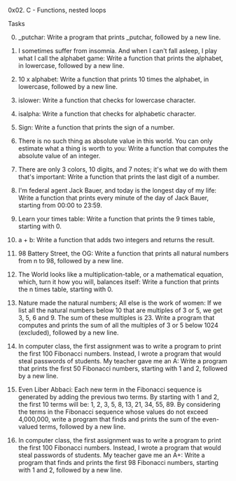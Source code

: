 0x02. C - Functions, nested loops

Tasks

0. _putchar: Write a program that prints _putchar, followed by a new line.

1. I sometimes suffer from insomnia. And when I can't fall asleep, I play what I call the alphabet game: Write a function that prints the alphabet, in lowercase, followed by a new line.

2. 10 x alphabet: Write a function that prints 10 times the alphabet, in lowercase, followed by a new line.

3. islower: Write a function that checks for lowercase character.

4. isalpha: Write a function that checks for alphabetic character.

5. Sign: Write a function that prints the sign of a number.

6. There is no such thing as absolute value in this world. You can only estimate what a thing is worth to you: Write a function that computes the absolute value of an integer.

7. There are only 3 colors, 10 digits, and 7 notes; it's what we do with them that's important: Write a function that prints the last digit of a number.

8. I'm federal agent Jack Bauer, and today is the longest day of my life: Write a function that prints every minute of the day of Jack Bauer, starting from 00:00 to 23:59.

9. Learn your times table: Write a function that prints the 9 times table, starting with 0.

10. a + b: Write a function that adds two integers and returns the result.

11. 98 Battery Street, the OG: Write a function that prints all natural numbers from n to 98, followed by a new line.

12. The World looks like a multiplication-table, or a mathematical equation, which, turn it how you will, balances itself: Write a function that prints the n times table, starting with 0.

13. Nature made the natural numbers; All else is the work of women: If we list all the natural numbers below 10 that are multiples of 3 or 5, we get 3, 5, 6 and 9. The sum of these multiples is 23. Write a program that computes and prints the sum of all the multiples of 3 or 5 below 1024 (excluded), followed by a new line.

14. In computer class, the first assignment was to write a program to print the first 100 Fibonacci numbers. Instead, I wrote a program that would steal passwords of students. My teacher gave me an A: Write a program that prints the first 50 Fibonacci numbers, starting with 1 and 2, followed by a new line.

15. Even Liber Abbaci: Each new term in the Fibonacci sequence is generated by adding the previous two terms. By starting with 1 and 2, the first 10 terms will be: 1, 2, 3, 5, 8, 13, 21, 34, 55, 89. By considering the terms in the Fibonacci sequence whose values do not exceed 4,000,000, write a program that finds and prints the sum of the even-valued terms, followed by a new line.

16. In computer class, the first assignment was to write a program to print the first 100 Fibonacci numbers. Instead, I wrote a program that would steal passwords of students. My teacher gave me an A+: Write a program that finds and prints the first 98 Fibonacci numbers, starting with 1 and 2, followed by a new line.

